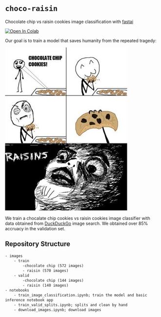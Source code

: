 # `choco-raisin`
Chocolate chip vs raisin cookies image classification with [fastai](https://docs.fast.ai/)

[![Open In Colab](https://colab.research.google.com/assets/colab-badge.svg)](https://colab.research.google.com/github/cstorm125/choco-raisin/blob/main/notebooks/train_image_classification.ipynb)

Our goal is to train a model that saves humanity from the repeated tragedy:

![cookies](images/choco_raisin_meme.jpg)

We train a chocalate chip cookies vs raisin cookies image classifier with data obtained from [DuckDuckGo](http://duckduckgo.com/) image search. We obtained over 85% accruacy in the validation set.

## Repository Structure

```
- images
    - train
        -chocolate chip (572 images)
        - raisin (570 images)
    - valid
        -chocolate chip (144 images)
        - raisin (140 images)
- notebooks
    - train_image_classification.ipynb; train the model and basic inference notebook app
    - train_valid_splits.ipynb; splits and clean by hand
    - download_images.ipynb; download images
```
